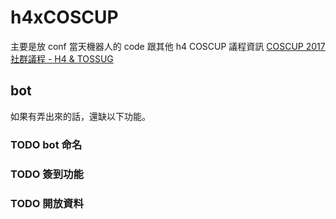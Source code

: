 h4xCOSCUP
=========

主要是放 conf 當天機器人的 code 跟其他 h4 COSCUP 議程資訊 [COSCUP 2017 社群議程 - H4 & TOSSUG](https://quip.com/WndlAE7EWlqo)

bot
---

如果有弄出來的話，還缺以下功能。

### <span class="todo TODO">TODO</span> bot 命名

### <span class="todo TODO">TODO</span> 簽到功能

### <span class="todo TODO">TODO</span> 開放資料
